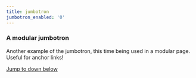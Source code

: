 ```yaml
---
title: jumbotron
jumbotron_enabled: '0'
---
```


### A modular jumbotron

Another example of the jumbotron, this time being used in a modular page. Useful for anchor links!

[Jump to down below](../modular#anchor1?classes=btn,btn-primary,btn-big)